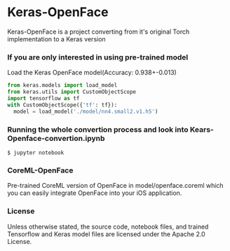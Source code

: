 # Keras-OpenFace

Keras-OpenFace is a project converting from it's original Torch implementation to a Keras version 

### If you are only interested in using pre-trained model
Load the Keras OpenFace model(Accuracy: 0.938+-0.013)
```python
from keras.models import load_model
from keras.utils import CustomObjectScope
import tensorflow as tf
with CustomObjectScope({'tf': tf}):
  model = load_model('./model/nn4.small2.v1.h5')
```
### Running the whole convertion process and look into Kears-Openface-convertion.ipynb
```
$ jupyter notebook
```

### CoreML-OpenFace
Pre-trained CoreML version of OpenFace in model/openface.coreml which you can easily integrate OpenFace into your iOS application.

### License
Unless otherwise stated, the source code, notebook files, and trained Tensorflow and Keras model files are licensed under the Apache 2.0 License.
